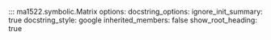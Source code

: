 ::: ma1522.symbolic.Matrix
    options:
      docstring_options:
        ignore_init_summary: true
      docstring_style: google
      inherited_members: false
      show_root_heading: true